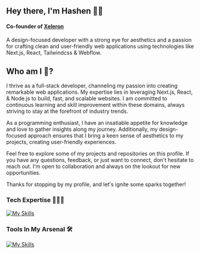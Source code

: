 ## Hey there, I'm Hashen  👋🏻 
#### Co-founder of [Xeleron](https://xeleron.dev)
A design-focused developer with a strong eye for aesthetics and a passion for crafting clean and user-friendly web applications using technologies like Next.js, React, Tailwindcss &  Webflow.

## Who am I 👀? 
I thrive as a full-stack developer, channeling my passion into creating remarkable web applications. My expertise lies in leveraging  Next.js, React, & Node.js to build, fast, and scalable websites. I am committed to continuous learning and skill improvement within these domains, always striving to stay at the forefront of industry trends.

As a programming enthusiast, I have an insatiable appetite for knowledge and love to gather insights along my journey. Additionally, my design-focused approach ensures that I bring a keen sense of aesthetics to my projects, creating user-friendly experiences.

Feel free to explore some of my projects and repositories on this profile. If you have any questions, feedback, or just want to connect, don't hesitate to reach out. I'm open to collaboration and always on the lookout for new opportunities.

Thanks for stopping by my profile, and let's ignite some sparks together!



### Tech Expertise 🧑🏻‍💻

[![My Skills](https://skillicons.dev/icons?i=nextjs,react,express,nodejs,js,ts,py,tailwind&theme=dark)](https://xeleron.dev)

### Tools In My Arsenal 🛠️

[![My Skills](https://skillicons.dev/icons?i=github,git,vscode,figma,vercel,postman,prisma,planetscale,webflow,docker,aws,gcp,azure&theme=dark)](https://xeleron.dev)


